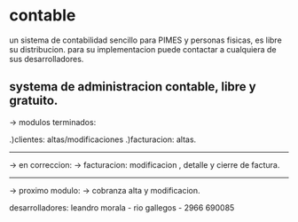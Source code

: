 # contable
un sistema de contabilidad sencillo para PIMES y personas fisicas, es libre su distribucion. para su implementacion puede contactar a cualquiera de sus desarrolladores.

systema de administracion contable, libre y gratuito.
--------

-> modulos terminados:

  .)clientes: altas/modificaciones
  .)facturacion: altas.

-----
-> en correccion:
  -> facturacion: modificacion , detalle y cierre de factura.

-----
-> proximo modulo:
  -> cobranza alta y modificacion.
  
desarrolladores:
leandro morala - rio gallegos - 2966 690085
